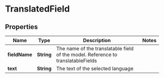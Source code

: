 

# TranslatedField


## Properties

Name | Type | Description | Notes
------------ | ------------- | ------------- | -------------
**fieldName** | **String** | The name of the translatable field of the model. Reference to translatableFields | 
**text** | **String** | The text of the selected language | 



